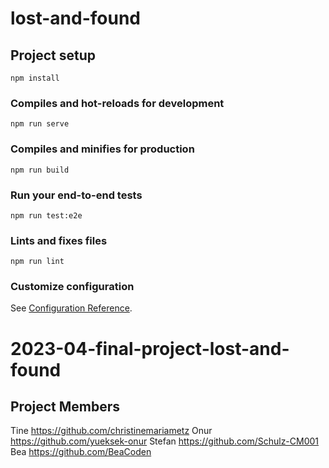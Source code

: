 # lost-and-found

## Project setup
```
npm install
```

### Compiles and hot-reloads for development
```
npm run serve
```

### Compiles and minifies for production
```
npm run build
```

### Run your end-to-end tests
```
npm run test:e2e
```

### Lints and fixes files
```
npm run lint
```

### Customize configuration
See [Configuration Reference](https://cli.vuejs.org/config/).
# 2023-04-final-project-lost-and-found

## Project Members
Tine
https://github.com/christinemariametz
Onur
https://github.com/yueksek-onur
Stefan
https://github.com/Schulz-CM001
Bea
https://github.com/BeaCoden
